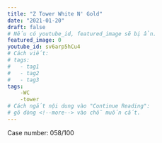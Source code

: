 ```yaml
---
title: "Z Tower White N' Gold"
date: "2021-01-20"
draft: false
# Nếu có youtube_id, featured_image sẽ bị ẩn.
featured_image: 0
youtube_id: sv6arp5hCu4
# Cách viết:
# tags:
#	- tag1
#	- tag2
#	- tag3
tags:
	-WC
	-tower
# Cách ngắt nội dung vào "Continue Reading":
# gõ dòng <!--more--> vào chỗ muốn cắt.
---
```


Case number: 058/100